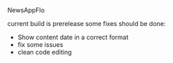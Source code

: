 NewsAppFlo


current build is prerelease some fixes should be done:

- Show content date in a correct format
- fix some issues
- clean code editing
